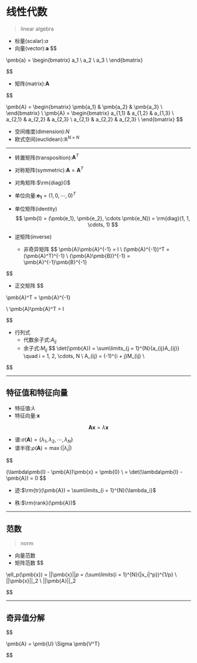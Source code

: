 
# 线性代数
> linear algebra

- 标量(scalar):$a$
- 向量(vector):$\pmb{a}$
$$

\pmb{a} =
\begin{bmatrix}
    a_1 \\
    a_2 \\
    a_3 \\
\end{bmatrix}

$$
- 矩阵(matrix):$\pmb{A}$

$$

\pmb{A} =
\begin{bmatrix}
    \pmb{a_1} & \pmb{a_2} & \pmb{a_3} \\
\end{bmatrix}
\\
\pmb{A} =
\begin{bmatrix}
    a_{1,1} & a_{1,2} & a_{1,3} \\
    a_{2,1} & a_{2,2} & a_{2,3} \\
    a_{2,1} & a_{2,2} & a_{2,3} \\
\end{bmatrix}
$$

- 空间维度(dimension):$N$
- 欧式空间(euclidean):$\mathbb{R}^{N \times N}$





---
- 转置矩阵(transposition):$\pmb{A}^T$
- 对称矩阵(symmetric):$\pmb{A} = \pmb{A}^T$
- 对角矩阵:$\rm{diag}()$
- 单位向量:$\pmb{e_1} = (1, 0, \cdots, 0)^T$
- 单位矩阵(identity)
$$
\pmb{I} = (\pmb{e_1}, \pmb{e_2}, \cdots \pmb{e_N}) = \rm{diag}(1, 1, \cdots, 1)
$$






- 逆矩阵(inverse)
    - 非奇异矩阵
$$
\pmb{A}\pmb{A}^{-1} = I
\\
(\pmb{A}^{-1})^T = (\pmb{A}^T)^{-1}
\\
(\pmb{A}\pmb{B})^{-1} = \pmb{A}^{-1}\pmb{B}^{-1}

$$

- 正交矩阵
$$

\pmb{A}^T = \pmb{A}^{-1}

\\
\pmb{A}\pmb{A}^T = I

$$

- 行列式
    - 代数余子式:$A_{ij}$
    - 余子式:$M_{ij}$
$$
\det(\pmb{A}) = \sum\limits_{j = 1}^{N}{a_{ij}A_{ij}} \quad i = 1, 2, \cdots, N
\\
A_{ij} = (-1)^{i + j}M_{ij}
\\

$$

---

## 特征值和特征向量
- 特征值:$\lambda$
- 特征向量:$\pmb{x}$

$$
\pmb{A}\pmb{x} = \lambda\pmb{x}
$$

- 谱:$\sigma(\pmb{A}) = \{\lambda_1, \lambda_2, \cdots, \lambda_N\}$
- 谱半径:$\rho(\pmb{A}) = \max(|\lambda_i|)$

$$

(\lambda\pmb{I} - \pmb{A})\pmb{x} = \pmb{0}
\\
 = \det(\lambda\pmb{I} - \pmb{A}) = 0
$$
- 迹:$\rm{tr}(\pmb{A}) = \sum\limits_{i = 1}^{N}{\lambda_i}$

- 秩:$\rm{rank}(\pmb{A})$


---
## 范数
> norm

- 向量范数
- 矩阵范数
$$

\ell_p(\pmb{x}) = ||\pmb{x}||_p = (\sum\limits_{i = 1}^{N}{|x_i|^p})^{1/p}
\\
||\pmb{x}||_2
\\
||\pmb{A}||_2

$$

---


## 奇异值分解

$$

\pmb{A} = \pmb{U} \Sigma \pmb{V^T}

$$

